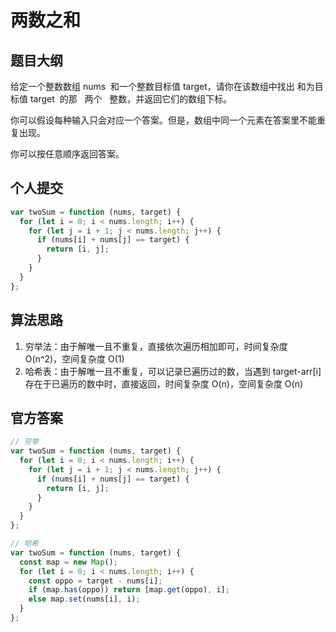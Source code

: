 # 两数之和

## 题目大纲

给定一个整数数组 nums  和一个整数目标值 target，请你在该数组中找出 和为目标值 target  的那   两个   整数，并返回它们的数组下标。

你可以假设每种输入只会对应一个答案。但是，数组中同一个元素在答案里不能重复出现。

你可以按任意顺序返回答案。

## 个人提交

```js
var twoSum = function (nums, target) {
  for (let i = 0; i < nums.length; i++) {
    for (let j = i + 1; j < nums.length; j++) {
      if (nums[i] + nums[j] == target) {
        return [i, j];
      }
    }
  }
};
```

## 算法思路

1. 穷举法：由于解唯一且不重复，直接依次遍历相加即可，时间复杂度 O(n^2)，空间复杂度 O(1)
2. 哈希表：由于解唯一且不重复，可以记录已遍历过的数，当遇到 target-arr[i] 存在于已遍历的数中时，直接返回，时间复杂度 O(n)，空间复杂度 O(n)

## 官方答案

```js
// 穷举
var twoSum = function (nums, target) {
  for (let i = 0; i < nums.length; i++) {
    for (let j = i + 1; j < nums.length; j++) {
      if (nums[i] + nums[j] == target) {
        return [i, j];
      }
    }
  }
};

// 哈希
var twoSum = function (nums, target) {
  const map = new Map();
  for (let i = 0; i < nums.length; i++) {
    const oppo = target - nums[i];
    if (map.has(oppo)) return [map.get(oppo), i];
    else map.set(nums[i], i);
  }
};
```
